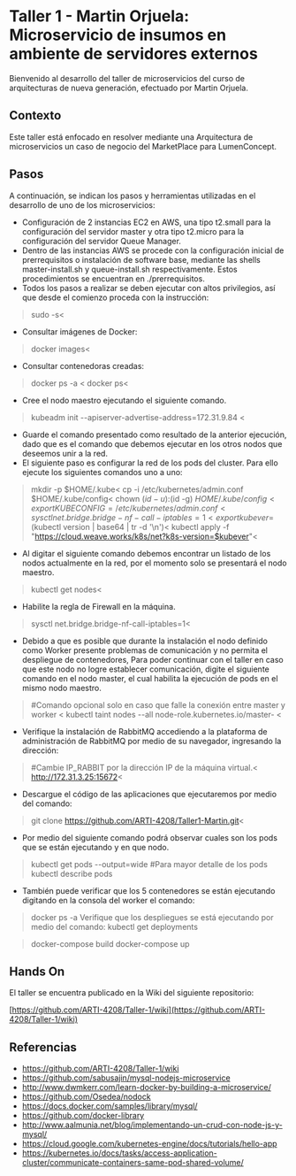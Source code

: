 # Taller 1 - Martin Orjuela: Microservicio de insumos en ambiente de servidores externos

Bienvenido al desarrollo del taller de microservicios del curso de arquitecturas de nueva generación, efectuado por Martin Orjuela.

## Contexto
Este taller está enfocado en resolver mediante una Arquitectura de microservicios un caso de negocio del MarketPlace para LumenConcept.

## Pasos
A continuación, se indican los pasos y herramientas utilizadas en el desarrollo de uno de los microservicios:

* Configuración de 2 instancias EC2 en AWS, una tipo t2.small para la configuración del servidor master y otra tipo t2.micro para la configuración del servidor Queue Manager.
* Dentro de las instancias AWS se procede con la configuración inicial de prerrequisitos o instalación de software base, mediante las shells master-install.sh y queue-install.sh respectivamente. Estos procedimientos se encuentran en ./prerrequisitos.
* Todos los pasos a realizar se deben ejecutar con altos privilegios, así que desde el comienzo proceda con la instrucción:
> sudo -s<
* Consultar imágenes de Docker:
> docker images<
* Consultar contenedoras creadas:
> docker ps -a <
> docker ps<
* Cree el nodo maestro ejecutando el siguiente comando.
> kubeadm init --apiserver-advertise-address=172.31.9.84 <
* Guarde el comando presentado como resultado de la anterior ejecución, dado que es el comando que debemos ejecutar en los otros nodos que deseemos unir a la red.
* El siguiente paso es configurar la red de los pods del cluster. Para ello ejecute los siguientes comandos uno a uno:
> mkdir -p $HOME/.kube<
> cp -i /etc/kubernetes/admin.conf $HOME/.kube/config<
> chown $(id -u):$(id -g) $HOME/.kube/config<
> export KUBECONFIG=/etc/kubernetes/admin.conf<
> sysctl net.bridge.bridge-nf-call-iptables=1<
> export kubever=$(kubectl version | base64 | tr -d '\n')< 
> kubectl apply -f "https://cloud.weave.works/k8s/net?k8s-version=$kubever"< 
* Al digitar el siguiente comando debemos encontrar un listado de los nodos actualmente en la red, por el momento solo se presentará el nodo maestro.
> kubectl get nodes<
* Habilite la regla de Firewall en la máquina.
> sysctl net.bridge.bridge-nf-call-iptables=1<
* Debido a que es posible que durante la instalación el nodo definido como Worker presente problemas de comunicación y no permita el despliegue de contenedores, Para poder continuar con el taller en caso que este nodo no logre establecer comunicación, digite el siguiente comando en el nodo master, el cual habilita la ejecución de pods en el mismo nodo maestro.
> #Comando opcional solo en caso que falle la conexión entre master y worker <
> kubectl taint nodes --all node-role.kubernetes.io/master- <
* Verifique la instalación de RabbitMQ accediendo a la plataforma de administración de RabbitMQ por medio de su navegador, ingresando la dirección:
> #Cambie IP_RABBIT por la dirección IP de la máquina virtual.<
> http://172.31.3.25:15672<
* Descargue el código de las aplicaciones que ejecutaremos por medio del comando:
> git clone https://github.com/ARTI-4208/Taller1-Martin.git<




* Por medio del siguiente comando podrá observar cuales son los pods que se están ejecutando y en que nodo.
> kubectl get pods --output=wide
> #Para mayor detalle de los pods
> kubectl describe pods
* También puede verificar que los 5 contenedores se están ejecutando digitando en la consola del worker el comando:
> docker ps -a
Verifique que los despliegues se está ejecutando por medio del comando:
> kubectl get deployments



> docker-compose build
> docker-compose up

## Hands On
El taller se encuentra publicado en la Wiki del siguiente repositorio:

[https://github.com/ARTI-4208/Taller-1/wiki](https://github.com/ARTI-4208/Taller-1/wiki)

## Referencias

* https://github.com/ARTI-4208/Taller-1/wiki
* https://github.com/sabusajin/mysql-nodejs-microservice
* http://www.dwmkerr.com/learn-docker-by-building-a-microservice/
* https://github.com/Osedea/nodock
* https://docs.docker.com/samples/library/mysql/
* https://github.com/docker-library
* http://www.aalmunia.net/blog/implementando-un-crud-con-node-js-y-mysql/
* https://cloud.google.com/kubernetes-engine/docs/tutorials/hello-app
* https://kubernetes.io/docs/tasks/access-application-cluster/communicate-containers-same-pod-shared-volume/

